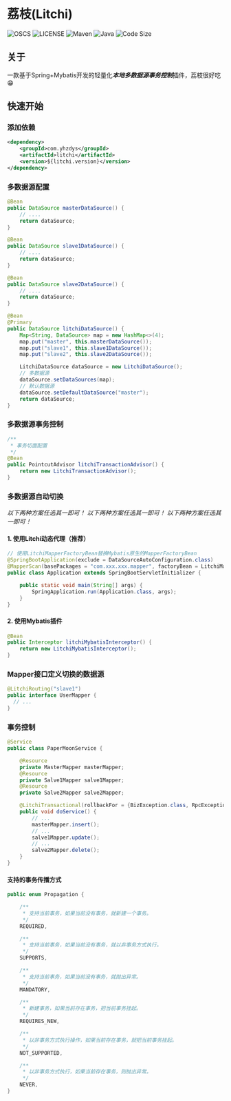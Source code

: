 # 荔枝(Litchi)

![OSCS](https://www.oscs1024.com/platform/badge/yhzdys/litchi.svg?size=small)
![LICENSE](https://img.shields.io/github/license/yhzdys/litchi)
![Maven](https://img.shields.io/maven-metadata/v?metadataUrl=https%3A%2F%2Frepo1.maven.org%2Fmaven2%2Fcom%2Fyhzdys%2Flitchi%2Fmaven-metadata.xml)
![Java](https://img.shields.io/badge/java-1.8%2B-green)
![Code Size](https://img.shields.io/github/languages/code-size/yhzdys/litchi)

## 关于

一款基于Spring+Mybatis开发的轻量化***本地多数据源事务控制***插件，荔枝很好吃😁

## 快速开始

### 添加依赖

~~~xml
<dependency>
    <groupId>com.yhzdys</groupId>
    <artifactId>litchi</artifactId>
    <version>${litchi.version}</version>
</dependency>
~~~

### 多数据源配置

~~~ java
@Bean
public DataSource masterDataSource() {
    // ....
    return dataSource;
}

@Bean
public DataSource slave1DataSource() {
    // ....
    return dataSource;
}

@Bean
public DataSource slave2DataSource() {
    // ....
    return dataSource;
}

@Bean
@Primary
public DataSource litchiDataSource() {
    Map<String, DataSource> map = new HashMap<>(4);
    map.put("master", this.masterDataSource());
    map.put("slave1", this.slave1DataSource());
    map.put("slave2", this.slave2DataSource());

    LitchiDataSource dataSource = new LitchiDataSource();
    // 多数据源
    dataSource.setDataSources(map);
    // 默认数据源
    dataSource.setDefaultDataSource("master");
    return dataSource;
}
~~~

### 多数据源事务控制

~~~ java
/**
 * 事务切面配置
 */
@Bean
public PointcutAdvisor litchiTransactionAdvisor() {
    return new LitchiTransactionAdvisor();
}
~~~

### 多数据源自动切换

_以下两种方案任选其一即可！_
_以下两种方案任选其一即可！_
_以下两种方案任选其一即可！_

#### 1. 使用Litchi动态代理（推荐）

~~~ java
// 使用LitchiMapperFactoryBean替换Mybatis原生的MapperFactoryBean
@SpringBootApplication(exclude = DataSourceAutoConfiguration.class)
@MapperScan(basePackages = "com.xxx.xxx.mapper", factoryBean = LitchiMapperFactoryBean.class)
public class Application extends SpringBootServletInitializer {

    public static void main(String[] args) {
        SpringApplication.run(Application.class, args);
    }
}
~~~

#### 2. 使用Mybatis插件

~~~ java
@Bean
public Interceptor litchiMybatisInterceptor() {
    return new LitchiMybatisInterceptor();
}
~~~

### Mapper接口定义切换的数据源

~~~java
@LitchiRouting("slave1")
public interface UserMapper {
  // ...
}
~~~

### 事务控制

~~~java
@Service
public class PaperMoonService {

    @Resource
    private MasterMapper masterMapper;
    @Resource
    private Salve1Mapper salve1Mapper;
    @Resource
    private Salve2Mapper salve2Mapper;

    @LitchiTransactional(rollbackFor = {BizException.class, RpcException.class}, noRollbackFor = {IgnoreException.class}, propagation = Propagation.REQUIRED)
    public void doService() {
        // ...
        masterMapper.insert();
        // ...
        salve1Mapper.update();
        // ...
        salve2Mapper.delete();
    }
}
~~~

#### 支持的事务传播方式

~~~java
public enum Propagation {

    /**
     * 支持当前事务，如果当前没有事务，就新建一个事务。
     */
    REQUIRED,

    /**
     * 支持当前事务，如果当前没有事务，就以非事务方式执行。
     */
    SUPPORTS,

    /**
     * 支持当前事务，如果当前没有事务，就抛出异常。
     */
    MANDATORY,

    /**
     * 新建事务，如果当前存在事务，把当前事务挂起。
     */
    REQUIRES_NEW,

    /**
     * 以非事务方式执行操作，如果当前存在事务，就把当前事务挂起。
     */
    NOT_SUPPORTED,

    /**
     * 以非事务方式执行，如果当前存在事务，则抛出异常。
     */
    NEVER,
}
~~~



